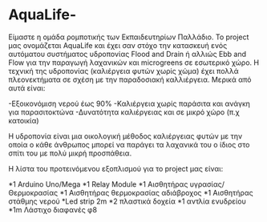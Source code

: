 # AquaLife-

Είμαστε η ομάδα ρομποτικής των Εκπαιδευτηρίων Παλλάδιο. Το project μας ονομάζεται AquaLife και έχει σαν στόχο την κατασκευή ενός αυτόματου συστήματος υδροπονίας Flood and Drain ή αλλιώς Ebb and Flow για την παραγωγή λαχανικών και microgreens σε εσωτερικό χώρο. Η τεχνική της υδροπονίας (καλιέργεια φυτών χωρίς χώμα) έχει πολλά πλεονεκτήματα σε σχέση με την παραδοσιακή καλλιέργεια. Μερικά από αυτά είναι:

-Εξοικονόμιση νερού έως 90%
-Καλιέργεια χωρίς παράσιτα και ανάγκη για παρασιτοκτώνα
-Δυνατότητα καλιέργειας και σε μικρό χώρο (π.χ κατοικία)

Η υδροπονία είναι μια οικολογική μέθοδος καλιέργειας φυτών με την οποία ο κάθε άνθρωπος μπορεί να παράγει τα λαχανικά του ο ίδιος στο σπίτι του με πολύ μικρή προσπάθεια. 


Η λίστα του προτεινόμενου εξοπλισμού για το project μας είναι:

*1 Arduino Uno/Mega 
*1 Relay Μοdule
*1 Αισθητήρας υγρασίας/Θερμοκρασίας 
*1 Αισθητήρας θερμοκρασίας αδιάβροχος
*1 Αισθητήρας στάθμης νερού 
*Led strip 2m
*2 πλαστικά δοχεία
*1 αντλία ενυδρείου
*1m Λάστιχο διαφανές φ8



